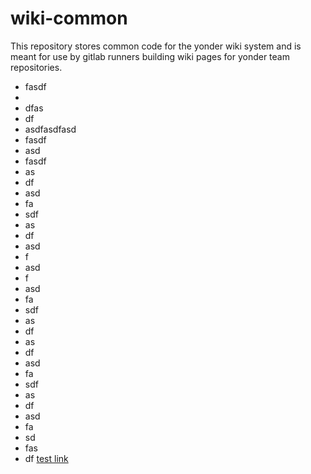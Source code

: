# wiki-common
This repository stores common code for the yonder wiki system and is meant for use by gitlab runners building wiki pages for yonder team repositories.

* fasdf
* 
* dfas
* df
* asdfasdfasd
* fasdf
* asd
* fasdf
* as
* df
* asd
* fa
* sdf
* as
* df
* asd
* f
* asd
* f
* asd
* fa
* sdf
* as
* df
* as
* df
* asd
* fa
* sdf
* as
* df
* asd
* fa
* sd
* fas
* df
[test link]("{url}/test")